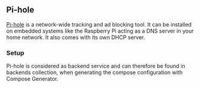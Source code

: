 ## Pi-hole
[Pi-hole](https://pi-hole.net/) is a network-wide tracking and ad blocking tool. It can be installed on embedded systems like the Raspberry Pi acting as a DNS server in your home network. It also comes with its own DHCP server.

### Setup
Pi-hole is considered as backend service and can therefore be found in backends collection, when generating the compose configuration with Compose Generator.

